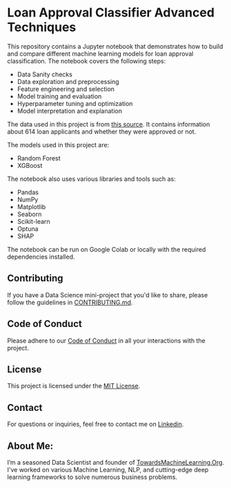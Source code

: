 # Loan Approval Classifier Advanced Techniques

This repository contains a Jupyter notebook that demonstrates how to build and compare different machine learning models for loan approval classification. The notebook covers the following steps:

- Data Sanity checks
- Data exploration and preprocessing
- Feature engineering and selection
- Model training and evaluation
- Hyperparameter tuning and optimization
- Model interpretation and explanation

The data used in this project is from [this source](https://www.kaggle.com/altruistdelhite04/loan-prediction-problem-dataset). It contains information about 614 loan applicants and whether they were approved or not.

The models used in this project are:
- Random Forest
- XGBoost

The notebook also uses various libraries and tools such as:

- Pandas
- NumPy
- Matplotlib
- Seaborn
- Scikit-learn
- Optuna
- SHAP

The notebook can be run on Google Colab or locally with the required dependencies installed.

## Contributing

If you have a Data Science mini-project that you'd like to share, please follow the guidelines in [CONTRIBUTING.md](https://github.com/Praveen76/Data-Science-Mini-Projects/blob/main/contributing.md).

## Code of Conduct
Please adhere to our [Code of Conduct](https://github.com/Praveen76/Data-Science-Mini-Projects/blob/main/CODE_OF_CONDUCT.md) in all your interactions with the project.

## License

This project is licensed under the [MIT License](LICENSE).

## Contact

For questions or inquiries, feel free to contact me on [Linkedin](https://www.linkedin.com/in/praveen-kumar-anwla-49169266/).

## **About Me**:
I’m a seasoned Data Scientist and founder of [TowardsMachineLearning.Org](https://towardsmachinelearning.org/). I've worked on various Machine Learning, NLP, and cutting-edge deep learning frameworks to solve numerous business problems.



